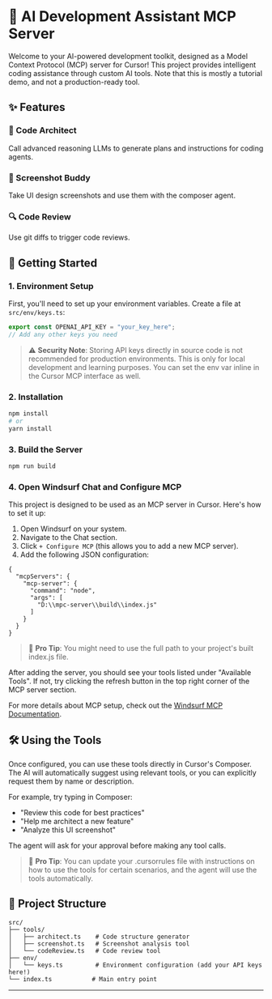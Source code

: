# 🤖 AI Development Assistant MCP Server

Welcome to your AI-powered development toolkit, designed as a Model Context Protocol (MCP) server for Cursor! This project provides intelligent coding assistance through custom AI tools. Note that this is mostly a tutorial demo, and not a production-ready tool.

## ✨ Features

### 🎨 Code Architect

Call advanced reasoning LLMs to generate plans and instructions for coding agents.

### 📸 Screenshot Buddy

Take UI design screenshots and use them with the composer agent.

### 🔍 Code Review

Use git diffs to trigger code reviews.

## 🚀 Getting Started

### 1. Environment Setup

First, you'll need to set up your environment variables. Create a file at `src/env/keys.ts`:

```typescript
export const OPENAI_API_KEY = "your_key_here";
// Add any other keys you need
```

> ⚠️ **Security Note**: Storing API keys directly in source code is not recommended for production environments. This is only for local development and learning purposes. You can set the env var inline in the Cursor MCP interface as well.

### 2. Installation

```bash
npm install
# or
yarn install
```

### 3. Build the Server

```bash
npm run build
```

### 4. Open Windsurf Chat and Configure MCP

This project is designed to be used as an MCP server in Cursor. Here's how to set it up:

1. Open Windsurf on your system.
2. Navigate to the Chat section.
3. Click `+ Configure MCP` (this allows you to add a new MCP server).
4. Add the following JSON configuration:
```npm
{
  "mcpServers": {
    "mcp-server": {
      "command": "node",
      "args": [
        "D:\\mpc-server\\build\\index.js"
      ]
    }
  }
}
```

> 📘 **Pro Tip**: You might need to use the full path to your project's built index.js file.

After adding the server, you should see your tools listed under "Available Tools". If not, try clicking the refresh button in the top right corner of the MCP server section.

For more details about MCP setup, check out the [Windsurf MCP Documentation](https://docs.codeium.com/windsurf/mcp).

## 🛠️ Using the Tools

Once configured, you can use these tools directly in Cursor's Composer. The AI will automatically suggest using relevant tools, or you can explicitly request them by name or description.

For example, try typing in Composer:

- "Review this code for best practices"
- "Help me architect a new feature"
- "Analyze this UI screenshot"

The agent will ask for your approval before making any tool calls.

> 📘 **Pro Tip**: You can update your .cursorrules file with instructions on how to use the tools for certain scenarios, and the agent will use the tools automatically.

## 📁 Project Structure

```
src/
├── tools/
│   ├── architect.ts    # Code structure generator
│   ├── screenshot.ts   # Screenshot analysis tool
│   └── codeReview.ts   # Code review tool
├── env/
│   └── keys.ts         # Environment configuration (add your API keys here!)
└── index.ts           # Main entry point
```

---
